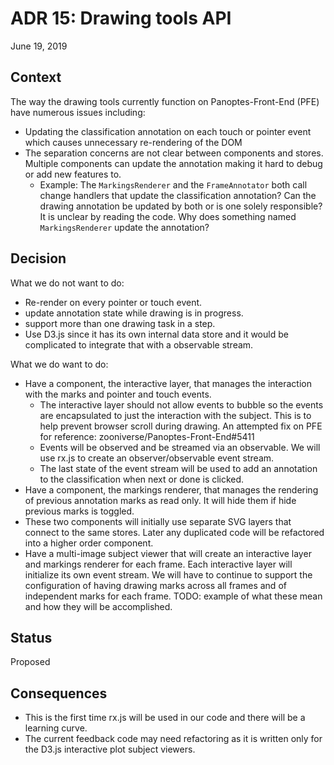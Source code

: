 # ADR 15: Drawing tools API

June 19, 2019

## Context

The way the drawing tools currently function on Panoptes-Front-End (PFE) have numerous issues including:

- Updating the classification annotation on each touch or pointer event which causes unnecessary re-rendering of the DOM
- The separation concerns are not clear between components and stores. Multiple components can update the annotation making it hard to debug or add new features to. 
  - Example: The `MarkingsRenderer` and the `FrameAnnotator` both call change handlers that update the classification annotation? Can the drawing annotation be updated by both or is one solely responsible? It is unclear by reading the code. Why does something named `MarkingsRenderer` update the annotation?


## Decision

What we do not want to do:
- Re-render on every pointer or touch event.
- update annotation state while drawing is in progress.
- support more than one drawing task in a step.
- Use D3.js since it has its own internal data store and it would be complicated to integrate that with a observable stream.

What we do want to do:
- Have a component, the interactive layer, that manages the interaction with the marks and pointer and touch events.
  - The interactive layer should not allow events to bubble so the events are encapsulated to just the interaction with the subject. This is to help prevent browser scroll during drawing. An attempted fix on PFE for reference: zooniverse/Panoptes-Front-End#5411
  - Events will be observed and be streamed via an observable. We will use rx.js to create an observer/observable event stream.
  - The last state of the event stream will be used to add an annotation to the classification when next or done is clicked.
- Have a component, the markings renderer, that manages the rendering of previous annotation marks as read only. It will hide them if hide previous marks is toggled.
- These two components will initially use separate SVG layers that connect to the same stores. Later any duplicated code will be refactored into a higher order component.
- Have a multi-image subject viewer that will create an interactive layer and markings renderer for each frame. Each interactive layer will initialize its own event stream. We will have to continue to support the configuration of having drawing marks across all frames and of independent marks for each frame. TODO: example of what these mean and how they will be accomplished.

## Status

Proposed

## Consequences

- This is the first time rx.js will be used in our code and there will be a learning curve.
- The current feedback code may need refactoring as it is written only for the D3.js interactive plot subject viewers.
